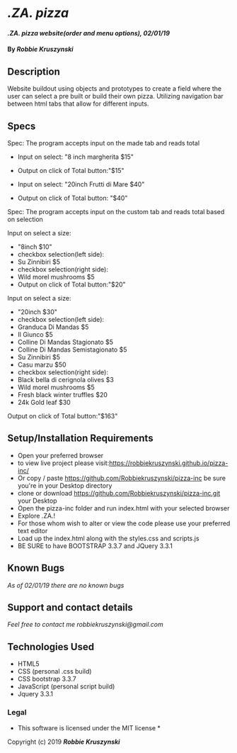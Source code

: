# _.ZA. pizza_

#### _.ZA. pizza website(order and menu options), 02/01/19_

#### By _**Robbie Kruszynski**_

## Description

Website buildout using objects and prototypes to create a field where the user can select a pre built or
build their own pizza. Utilizing navigation bar between html tabs that allow for different inputs.  

## Specs

Spec: The program accepts input on the made tab and reads total

* Input on select: "8 inch margherita $15"
* Output on click of Total button:"$15"

* Input on select: "20inch Frutti di Mare $40"
* Output on click of Total button: "$40"

Spec: The program accepts input on the custom tab and reads total based on selection

Input on select a size:
* "8inch $10"
* checkbox selection(left side):  
* Su Zinnibiri $5
* checkbox selection(right side):
* Wild morel mushrooms $5
* Output on click of Total button:"$20"

Input on select a size:
* "20inch $30"
* checkbox selection(left side):
* Granduca Di Mandas $5
* Il Giunco $5
* Colline Di Mandas Stagionato $5
* Colline Di Mandas Semistagionato $5
* Su Zinnibiri $5
* Casu marzu $50
* checkbox selection(right side):
* Black bella di cerignola olives $3
* Wild morel mushrooms $5
* Fresh black winter truffles $20
* 24k Gold leaf $30

Output on click of Total button:"$163"


## Setup/Installation Requirements

* Open your preferred browser
* to view live project please visit:https://robbiekruszynski.github.io/pizza-inc/
* Or copy / paste https://github.com/Robbiekruszynski/pizza-inc be sure you're in your Desktop directory
* clone or download https://github.com/Robbiekruszynski/pizza-inc.git your Desktop
* Open the pizza-inc folder and run index.html with your selected browser
* Explore .ZA.!
* For those whom wish to alter or view the code please use your preferred text editor
* Load up the index.html along with the styles.css and scripts.js
* BE SURE to have BOOTSTRAP 3.3.7 and JQuery 3.3.1

## Known Bugs

_As of 02/01/19 there are no known bugs_

## Support and contact details

_Feel free to contact me robbiekruszynski@gmail.com_

## Technologies Used
* HTML5
* CSS (personal .css build)
* CSS bootstrap 3.3.7
* JavaScript (personal script build)
* Jquery 3.3.1

### Legal

* This software is licensed under the MIT license *

Copyright (c) 2019 **_Robbie Kruszynski_**
